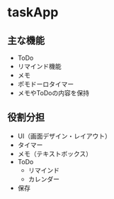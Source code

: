 # taskApp

## 主な機能
- ToDo
- リマインド機能
- メモ
- ポモドーロタイマー
- メモやToDoの内容を保持

## 役割分担
- UI（画面デザイン・レイアウト）
- タイマー
- メモ（テキストボックス）
- ToDo
  - リマインド
  - カレンダー
- 保存
